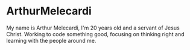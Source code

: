 # ArthurMelecardi

My name is Arthur Melecardi, I'm 20 years old and a servant of Jesus Christ.
Working to code something good, focusing on thinking right and learning with the people around me.
